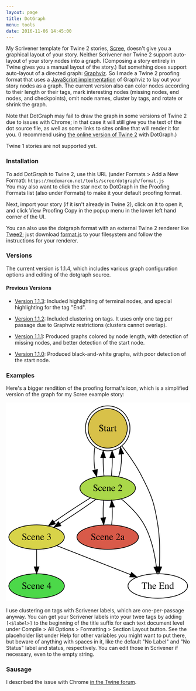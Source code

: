 ```yaml
---
layout: page
title: DotGraph
menu: tools
date: 2016-11-06 14:45:00
---
```

My Scrivener template for Twine 2 stories, [Scree](/tools/scree), doesn't give you a graphical layout of your story.  Neither Scrivener nor Twine 2 support auto-layout of your story nodes into a graph.  (Composing a story entirely in Twine gives you a manual layout of the story.)  But something does support auto-layout of a directed graph: [Graphviz](http://www.graphviz.org).  So I made a Twine 2 proofing format that uses a [JavaScript implementation](https://github.com/mdaines/viz.js/) of Graphviz to lay out your story nodes as a graph.  The current version also can color nodes according to their length or their tags, mark interesting nodes (missing nodes, end nodes, and checkpoints), omit node names, cluster by tags, and rotate or shrink the graph.

Note that DotGraph may fail to draw the graph in some versions of Twine 2 due to issues with Chrome; in that case it will still give you the text of the dot source file, as well as some links to sites online that will render it for you.  (I recommend using [the online version of Twine 2](https://twinery.org/2/) with DotGraph.)

Twine 1 stories are not supported yet.

### Installation

To add DotGraph to Twine 2, use this URL (under Formats > Add a New Format): `https://mcdemarco.net/tools/scree/dotgraph/format.js`    
You may also want to click the star next to DotGraph in the Proofing Formats list (also under Formats) to make it your default proofing format.

Next, import your story (if it isn't already in Twine 2), click on it to open it, and click View Proofing Copy in the popup menu in the lower left hand corner of the UI.

You can also use the dotgraph format with an external Twine 2 renderer like [Twee2](http://twee2.danq.me); just download [format.js](/tools/scree/dotgraph/format.js) to your filesystem and follow the instructions for your renderer.

### Versions

The current version is 1.1.4, which includes various graph configuration options and editing of the dotgraph source.

#### Previous Versions

* [Version 1.1.3](/tools/scree/dotgraph/1.1.3/format.js): Included highlighting of terminal nodes, and special highlighting for the tag "End".

* [Version 1.1.2](/tools/scree/dotgraph/1.1.2/format.js): Included clustering on tags.  It uses only one tag per passage due to Graphviz restrictions (clusters cannot overlap).

* [Version 1.1.1](/tools/scree/dotgraph/1.1.1/format.js): Produced graphs colored by node length, with detection of missing nodes, and better detection of the start node.

* [Version 1.1.0](/tools/scree/dotgraph/1.1.0/format.js): Produced black-and-white graphs, with poor detection of the start node.

### Examples

Here's a bigger rendition of the proofing format's icon, which is a simplified version of the graph for my Scree example story:

![DotGraph example](./icon.svg)

I use clustering on tags with Scrivener labels, which are one-per-passage anyway.  You can get your Scrivener labels into your twee tags by adding ` [<$label>]` to the beginning of the title suffix for each text document level under Compile > All Options > Formatting > Section Layout button.  See the placeholder list under Help for other variables you might want to put there, but beware of anything with spaces in it, like the default "No Label" and "No Status" label and status, respectively.  You can edit those in Scrivener if necessary, even to the empty string.


### Sausage

I described the issue with Chrome [in the Twine forum](https://twinery.org/forum/discussion/7879/a-proofing-format-using-graphviz-and-a-chrome-issue).
